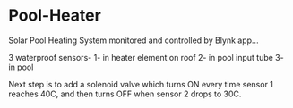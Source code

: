 # Pool-Heater
Solar Pool Heating System monitored and controlled by Blynk app...

3 waterproof sensors-
1- in heater element on roof
2- in pool input tube
3- in pool

Next step is to add a solenoid valve which turns ON every time sensor 1 reaches 40C,
and then turns OFF when sensor 2 drops to 30C.

